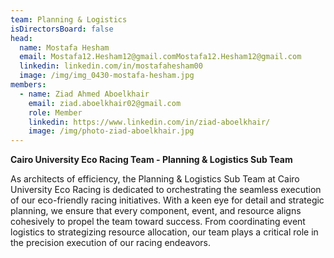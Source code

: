```yaml
---
team: Planning & Logistics
isDirectorsBoard: false
head:
  name: Mostafa Hesham
  email: Mostafa12.Hesham12@gmail.comMostafa12.Hesham12@gmail.com
  linkedin: linkedin.com/in/mostafahesham00
  image: /img/img_0430-mostafa-hesham.jpg
members:
  - name: Ziad Ahmed Aboelkhair
    email: ziad.aboelkhair02@gmail.com
    role: Member
    linkedin: https://www.linkedin.com/in/ziad-aboelkhair/
    image: /img/photo-ziad-aboelkhair.jpg
---
```

**Cairo University Eco Racing Team - Planning & Logistics Sub Team**

As architects of efficiency, the Planning & Logistics Sub Team at Cairo University Eco Racing is dedicated to orchestrating the seamless execution of our eco-friendly racing initiatives. With a keen eye for detail and strategic planning, we ensure that every component, event, and resource aligns cohesively to propel the team toward success. From coordinating event logistics to strategizing resource allocation, our team plays a critical role in the precision execution of our racing endeavors.